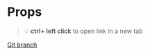 # Props 


> :bulb: **ctrl+ left click** to open link in a new tab 

[Git branch](https://github.com/codiku/react-native-introduction/tree/006-EN-props)